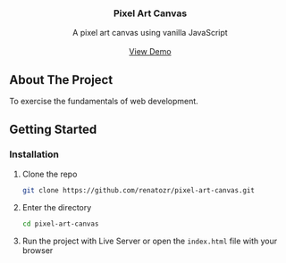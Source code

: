 <!-- PROJECT LOGO -->
<div align="center">
  <h3 align="center">Pixel Art Canvas</h3>

  <p align="center">
    A pixel art canvas using vanilla JavaScript
    <br />
    <br />
    <a href="https://renatozr.github.io/pixel-art-canvas/">View Demo</a>
  </p>
</div>

<!-- ABOUT THE PROJECT -->

## About The Project

To exercise the fundamentals of web development.

<!-- GETTING STARTED -->

## Getting Started

### Installation

1. Clone the repo
   ```sh
   git clone https://github.com/renatozr/pixel-art-canvas.git
   ```
2. Enter the directory
   ```sh
   cd pixel-art-canvas
   ```
3. Run the project with Live Server or open the `index.html` file with your browser
